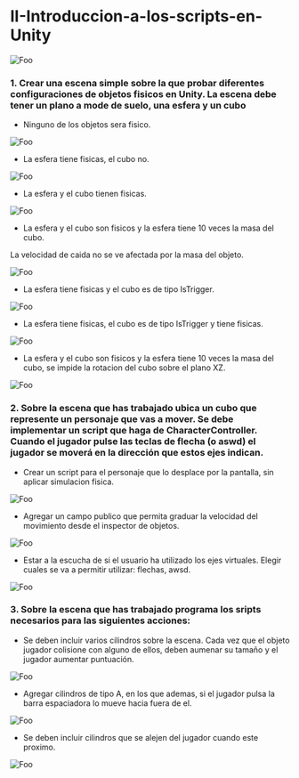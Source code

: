 # II-Introduccion-a-los-scripts-en-Unity

![Foo]()

### 1. Crear una escena simple sobre la que probar diferentes configuraciones de objetos fisicos en Unity. La escena debe tener un plano a mode de suelo, una esfera y un cubo

* Ninguno de los objetos sera fisico.


![Foo](https://i.gyazo.com/efa0c2072be08093aba42c45eb40a87f.png)


* La esfera tiene fisicas, el cubo no.

![Foo](https://github.com/alu0101127163/II-Introduccion-a-los-scripts-en-Unity/blob/main/img/1b.gif)

* La esfera y el cubo tienen fisicas.

![Foo](https://github.com/alu0101127163/II-Introduccion-a-los-scripts-en-Unity/blob/main/img/1c.gif)

* La esfera y el cubo son fisicos y la esfera tiene 10 veces la masa del cubo.
    
La velocidad de caida no se ve afectada por la masa del objeto.

![Foo](https://github.com/alu0101127163/II-Introduccion-a-los-scripts-en-Unity/blob/main/img/1d.gif)

* La esfera tiene fisicas y el cubo es de tipo IsTrigger.

![Foo](https://github.com/alu0101127163/II-Introduccion-a-los-scripts-en-Unity/blob/main/img/1e.gif)

* La esfera tiene fisicas, el cubo es de tipo IsTrigger y tiene fisicas.

![Foo](https://github.com/alu0101127163/II-Introduccion-a-los-scripts-en-Unity/blob/main/img/1f.gif)

* La esfera y el cubo son fisicos y la esfera tiene 10 veces la masa del cubo, se impide la rotacion del cubo sobre el plano XZ.

![Foo](https://github.com/alu0101127163/II-Introduccion-a-los-scripts-en-Unity/blob/main/img/1g.gif)

### 2. Sobre la escena que has trabajado ubica un cubo que represente un personaje que vas a mover. Se debe implementar un script que haga de CharacterController. Cuando el jugador pulse las teclas de flecha (o aswd) el jugador se moverá en la dirección que estos ejes indican.

* Crear un script para el personaje que lo desplace por la pantalla, sin aplicar simulacion fisica.

![Foo](https://github.com/alu0101127163/II-Introduccion-a-los-scripts-en-Unity/blob/main/img/2a.gif)

* Agregar un campo publico que permita graduar la velocidad del movimiento desde el inspector de objetos. 

![Foo](https://github.com/alu0101127163/II-Introduccion-a-los-scripts-en-Unity/blob/main/img/2b.gif)

* Estar a la escucha de si el usuario ha utilizado los ejes virtuales. Elegir cuales se va a permitir utilizar: flechas, awsd.

![Foo](https://github.com/alu0101127163/II-Introduccion-a-los-scripts-en-Unity/blob/main/img/2c.gif)


### 3. Sobre la escena que has trabajado programa los sripts necesarios para las siguientes acciones:

* Se deben incluir varios cilindros sobre la escena. Cada vez que el objeto jugador colisione con alguno de ellos, deben aumenar su tamaño y el jugador aumentar puntuación.

![Foo](https://github.com/alu0101127163/II-Introduccion-a-los-scripts-en-Unity/blob/main/img/3a.gif)

* Agregar cilindros de tipo A, en los que ademas, si el jugador pulsa la barra espaciadora lo mueve hacia fuera de el.

![Foo](https://github.com/alu0101127163/II-Introduccion-a-los-scripts-en-Unity/blob/main/img/3b.gif)

* Se deben incluir cilindros que se alejen del jugador cuando este proximo.

![Foo](https://github.com/alu0101127163/II-Introduccion-a-los-scripts-en-Unity/blob/main/img/3c.gif)
